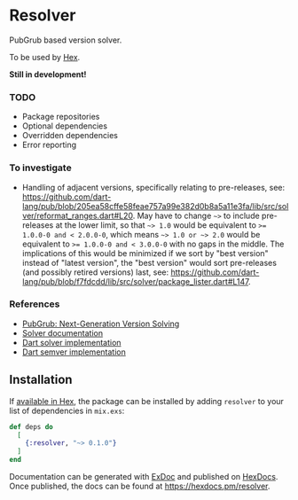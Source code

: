 # Resolver

PubGrub based version solver.

To be used by [Hex](https://github.com/hexpm/hex).

**Still in development!**

### TODO

* Package repositories
* Optional dependencies
* Overridden dependencies
* Error reporting

### To investigate

* Handling of adjacent versions, specifically relating to pre-releases, see:
  https://github.com/dart-lang/pub/blob/205ea58cffe58feae757a99e382d0b8a5a11e3fa/lib/src/solver/reformat_ranges.dart#L20.
  May have to change `~>` to include pre-releases at the lower limit, so that
  `~> 1.0` would be equivalent to `>= 1.0.0-0 and < 2.0.0-0`, which means
  `~> 1.0 or ~> 2.0` would be equivalent to `>= 1.0.0-0 and < 3.0.0-0` with no
  gaps in the middle. The implications of this would be minimized if we sort by
  "best version" instead of "latest version", the "best version" would sort pre-releases
  (and possibly retired versions) last, see:
  https://github.com/dart-lang/pub/blob/f7fdcdd/lib/src/solver/package_lister.dart#L147.

### References

* [PubGrub: Next-Generation Version Solving](https://nex3.medium.com/pubgrub-2fb6470504f)
* [Solver documentation](https://github.com/dart-lang/pub/blob/master/doc/solver.md)
* [Dart solver implementation](https://github.com/dart-lang/pub)
* [Dart semver implementation](https://github.com/dart-lang/pub-semver)

## Installation

If [available in Hex](https://hex.pm/docs/publish), the package can be installed
by adding `resolver` to your list of dependencies in `mix.exs`:

```elixir
def deps do
  [
    {:resolver, "~> 0.1.0"}
  ]
end
```

Documentation can be generated with [ExDoc](https://github.com/elixir-lang/ex_doc)
and published on [HexDocs](https://hexdocs.pm). Once published, the docs can
be found at <https://hexdocs.pm/resolver>.

